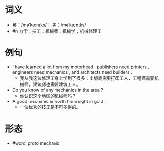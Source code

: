 # 词义
- 英：/məˈkænɪks/； 美：/məˈkænɪks/
- #n 力学；技工；机械师；机械学；机械修理工
# 例句
- I have learned a lot from my motorhead : publishers need printers , engineers need mechanics , and architects need builders .
	- 我从我这位修理工身上学到了很多：出版商需要打印工人，工程师需要机械师，建筑师也需要建筑工人。
- Do you know of any mechanics in the area ?
	- 你认识这个地区的机械师吗？
- A good mechanic is worth his weight in gold .
	- 一位优秀的技工是不可多得的。
# 形态
- #word_proto mechanic
